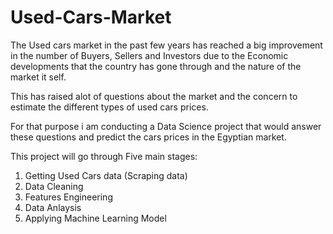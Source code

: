 # Used-Cars-Market

The Used cars market in the past few years has reached a big improvement in the number of Buyers, Sellers and Investors due to the Economic developments that the country has gone through and the nature of the market it self.

This has raised alot of questions about the market and the concern to estimate the different types of used cars prices.

For that purpose i am conducting a Data Science project that would answer these questions and predict the cars prices in the 
Egyptian market.

This project will go through Five main stages:

1. Getting Used Cars data (Scraping data)
2. Data Cleaning
3. Features Engineering
4. Data Anlaysis
5. Applying Machine Learning Model
